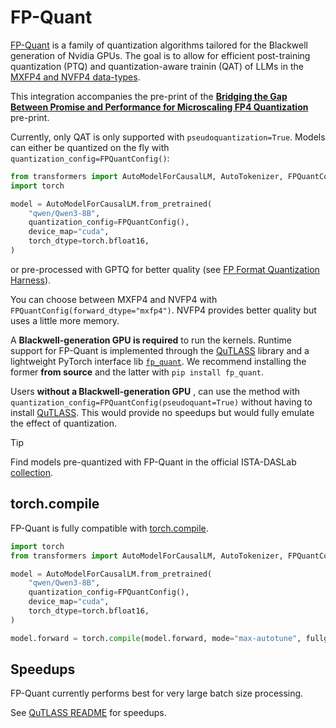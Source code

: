<!--Copyright 2025 The HuggingFace Team. All rights reserved.

Licensed under the Apache License, Version 2.0 (the "License"); you may not use this file except in compliance with
the License. You may obtain a copy of the License at

http://www.apache.org/licenses/LICENSE-2.0

Unless required by applicable law or agreed to in writing, software distributed under the License is distributed on
an "AS IS" BASIS, WITHOUT WARRANTIES OR CONDITIONS OF ANY KIND, either express or implied. See the License for the
specific language governing permissions and limitations under the License.

⚠️ Note that this file is in Markdown but contain specific syntax for our doc-builder (similar to MDX) that may not be
rendered properly in your Markdown viewer.

-->

# FP-Quant

[FP-Quant](https://github.com/IST-DASLab/FP-Quant) is a family of quantization algorithms tailored for the Blackwell generation of Nvidia GPUs. The goal is to allow for efficient post-training quantization (PTQ) and quantization-aware trainin (QAT) of LLMs in the [MXFP4 and NVFP4 data-types](https://www.opencompute.org/documents/ocp-microscaling-formats-mx-v1-0-spec-final-pdf).

This integration accompanies the pre-print of the [**Bridging the Gap Between Promise and Performance for Microscaling FP4 Quantization**](https://arxiv.org/abs/2509.23202) pre-print.

Currently, only QAT is only supported with `pseudoquantization=True`. Models can either be quantized on the fly with `quantization_config=FPQuantConfig()`:

```python
from transformers import AutoModelForCausalLM, AutoTokenizer, FPQuantConfig
import torch

model = AutoModelForCausalLM.from_pretrained(
    "qwen/Qwen3-8B",
    quantization_config=FPQuantConfig(),
    device_map="cuda",
    torch_dtype=torch.bfloat16,
)
```

or pre-processed with GPTQ for better quality (see [FP Format Quantization Harness](https://github.com/IST-DASLab/FP-Quant)).

You can choose between MXFP4 and NVFP4 with `FPQuantConfig(forward_dtype="mxfp4")`. NVFP4 provides better quality but uses a little more memory.

A **Blackwell-generation GPU is required** to run the kernels. Runtime support for FP-Quant is implemented through the [QuTLASS](https://github.com/IST-DASLab/qutlass) library and a lightweight PyTorch interface lib [`fp_quant`](https://github.com/IST-DASLab/FP-Quant/tree/master/inference_lib). We recommend installing the former **from source** and the latter with  `pip install fp_quant`.

Users **without a Blackwell-generation GPU** , can use the method with `quantization_config=FPQuantConfig(pseudoquant=True)` without having to install [QuTLASS](https://github.com/IST-DASLab/qutlass). This would provide no speedups but would fully emulate the effect of quantization.

> [!TIP]
> Find models pre-quantized with FP-Quant in the official ISTA-DASLab [collection](https://huggingface.co/collections/ISTA-DASLab/fp-quant-6877c186103a21d3a02568ee).

## torch.compile

FP-Quant is fully compatible with [torch.compile](https://pytorch.org/tutorials/intermediate/torch_compile_tutorial.html).

```python
import torch
from transformers import AutoModelForCausalLM, AutoTokenizer, FPQuantConfig

model = AutoModelForCausalLM.from_pretrained(
    "qwen/Qwen3-8B",
    quantization_config=FPQuantConfig(),
    device_map="cuda",
    torch_dtype=torch.bfloat16,
)

model.forward = torch.compile(model.forward, mode="max-autotune", fullgraph=True)
```

## Speedups

FP-Quant currently performs best for very large batch size processing.

See [QuTLASS README](https://github.com/IST-DASLab/qutlass/blob/main/README.md) for speedups.
